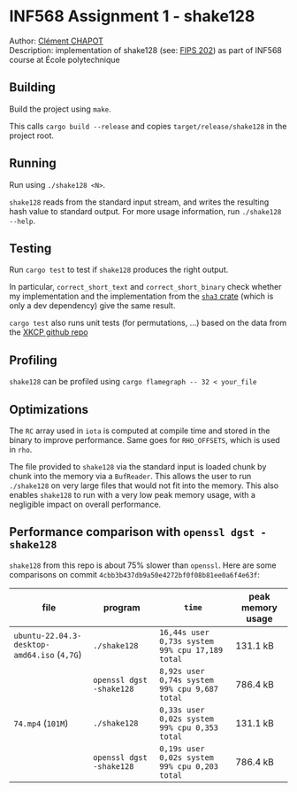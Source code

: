 # INF568 Assignment 1 - shake128

Author: [Clément CHAPOT](mailto:clement.chapot@polytechnique.edu) <br>
Description: implementation of shake128 (see: [FIPS 202](https://csrc.nist.gov/pubs/fips/202/final)) as part of INF568 course at École polytechnique

## Building

Build the project using `make`.

This calls `cargo build --release` and copies `target/release/shake128` in the project root.

## Running

Run using `./shake128 <N>`.

`shake128` reads from the standard input stream, and writes the resulting hash value to standard output. For more usage information, run `./shake128 --help`.

## Testing

Run `cargo test` to test if `shake128` produces the right output.

In particular, `correct_short_text` and `correct_short_binary` check whether my implementation and the implementation from the [`sha3` crate](https://crates.io/crates/sha3) (which is only a dev dependency) give the same result.

`cargo test` also runs unit tests (for permutations, …) based on the data from the [XKCP github repo](https://github.com/XKCP/XKCP/blob/master/tests/TestVectors/)

## Profiling

`shake128` can be profiled using `cargo flamegraph -- 32 < your_file`

## Optimizations

The `RC` array used in `iota` is computed at compile time and stored in the binary to improve performance. Same goes for `RHO_OFFSETS`, which is used in `rho`.

The file provided to `shake128` via the standard input is loaded chunk by chunk into the memory via a `BufReader`. This allows the user to run `./shake128` on very large files that would not fit into the memory. This also enables `shake128` to run with a very low peak memory usage, with a negligible impact on overall performance.

## Performance comparison with `openssl dgst -shake128`

`shake128` from this repo is about 75% slower than `openssl`. Here are some comparisons on commit `4cbb3b437db9a50e4272bf0f08b81ee0a6f4e63f`:

| file                                        | program                  | `time`                                          | peak memory usage |
| ------------------------------------------- | ------------------------ | ----------------------------------------------- | ----------------- |
| `ubuntu-22.04.3-desktop-amd64.iso` (`4,7G`) | `./shake128`             | `16,44s user 0,73s system 99% cpu 17,189 total` | 131.1 kB          |
|                                             | `openssl dgst -shake128` | `8,92s user 0,74s system 99% cpu 9,687 total`   | 786.4 kB          |
| `74.mp4` (`101M`)                           | `./shake128`             | `0,33s user 0,02s system 99% cpu 0,353 total`   | 131.1 kB          |
|                                             | `openssl dgst -shake128` | `0,19s user 0,02s system 99% cpu 0,203 total`   | 786.4 kB          |
